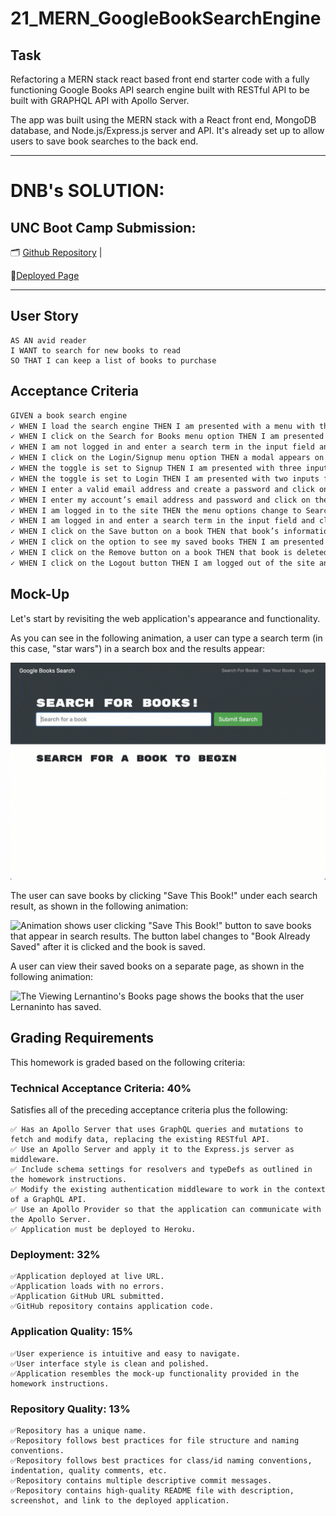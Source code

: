 # 21_MERN_GoogleBookSearchEngine

## Task

Refactoring a MERN stack react based front end starter code with a fully functioning Google Books API search engine built with RESTful API to be built with GRAPHQL API with Apollo Server. 

The app was built using the MERN stack with a React front end, MongoDB database, and Node.js/Express.js server and API. It's already set up to allow users to save book searches to the back end. 

--------------------------------
# DNB's SOLUTION: 

## UNC Boot Camp Submission: 

🗂️ [Github Repository]() | 

📑[Deployed Page ]() 

--------------------------------

## User Story

```
AS AN avid reader
I WANT to search for new books to read
SO THAT I can keep a list of books to purchase
```


## Acceptance Criteria

```md
GIVEN a book search engine
✓ WHEN I load the search engine THEN I am presented with a menu with the options Search for Books and Login/Signup and an input field to search for books and a submit button
✓ WHEN I click on the Search for Books menu option THEN I am presented with an input field to search for books and a submit button
✓ WHEN I am not logged in and enter a search term in the input field and click the submit button THEN I am presented with several search results, each featuring a book’s title, author, description, image, and a link to that book on the Google Books site
✓ WHEN I click on the Login/Signup menu option THEN a modal appears on the screen with a toggle between the option to log in or sign up
✓ WHEN the toggle is set to Signup THEN I am presented with three inputs for a username, an email address, and a password, and a signup button
✓ WHEN the toggle is set to Login THEN I am presented with two inputs for an email address and a password and login button
✓ WHEN I enter a valid email address and create a password and click on the signup button THEN my user account is created and I am logged in to the site
✓ WHEN I enter my account’s email address and password and click on the login button THEN I the modal closes and I am logged in to the site
✓ WHEN I am logged in to the site THEN the menu options change to Search for Books, an option to see my saved books, and Logout
✓ WHEN I am logged in and enter a search term in the input field and click the submit button THEN I am presented with several search results, each featuring a book’s title, author, description, image, and a link to that book on the Google Books site and a button to save a book to my account
✓ WHEN I click on the Save button on a book THEN that book’s information is saved to my account
✓ WHEN I click on the option to see my saved books THEN I am presented with all of the books I have saved to my account, each featuring the book’s title, author, description, image, and a link to that book on the Google Books site and a button to remove a book from my account
✓ WHEN I click on the Remove button on a book THEN that book is deleted from my saved books list
✓ WHEN I click on the Logout button THEN I am logged out of the site and presented with a menu with the options Search for Books and Login/Signup and an input field to search for books and a submit button  
```

## Mock-Up


Let's start by revisiting the web application's appearance and functionality.

As you can see in the following animation, a user can type a search term (in this case, "star wars") in a search box and the results appear:

![Animation shows "star wars" typed into a search box and books about Star Wars appearing as results.](./Assets/21-mern-homework-demo-01.gif)

The user can save books by clicking "Save This Book!" under each search result, as shown in the following animation:

![Animation shows user clicking "Save This Book!" button to save books that appear in search results. The button label changes to "Book Already Saved" after it is clicked and the book is saved.](./Assets/21-mern-homework-demo-02.gif)

A user can view their saved books on a separate page, as shown in the following animation:

![The Viewing Lernantino's Books page shows the books that the user Lernaninto has saved.](./Assets/21-mern-homework-demo-03.gif)


## Grading Requirements

This homework is graded based on the following criteria:

### Technical Acceptance Criteria: 40%
Satisfies all of the preceding acceptance criteria plus the following:

```
✅ Has an Apollo Server that uses GraphQL queries and mutations to fetch and modify data, replacing the existing RESTful API.
✅ Use an Apollo Server and apply it to the Express.js server as middleware.
✅ Include schema settings for resolvers and typeDefs as outlined in the homework instructions.
✅ Modify the existing authentication middleware to work in the context of a GraphQL API.
✅ Use an Apollo Provider so that the application can communicate with the Apollo Server.
✅ Application must be deployed to Heroku.
```

### Deployment: 32%

```
✅Application deployed at live URL.
✅Application loads with no errors.
✅Application GitHub URL submitted.
✅GitHub repository contains application code.
```

### Application Quality: 15%

```
✅User experience is intuitive and easy to navigate.
✅User interface style is clean and polished.
✅Application resembles the mock-up functionality provided in the homework instructions.
```

### Repository Quality: 13%

```
✅Repository has a unique name.
✅Repository follows best practices for file structure and naming conventions.
✅Repository follows best practices for class/id naming conventions, indentation, quality comments, etc.
✅Repository contains multiple descriptive commit messages.
✅Repository contains high-quality README file with description, screenshot, and link to the deployed application.
```

